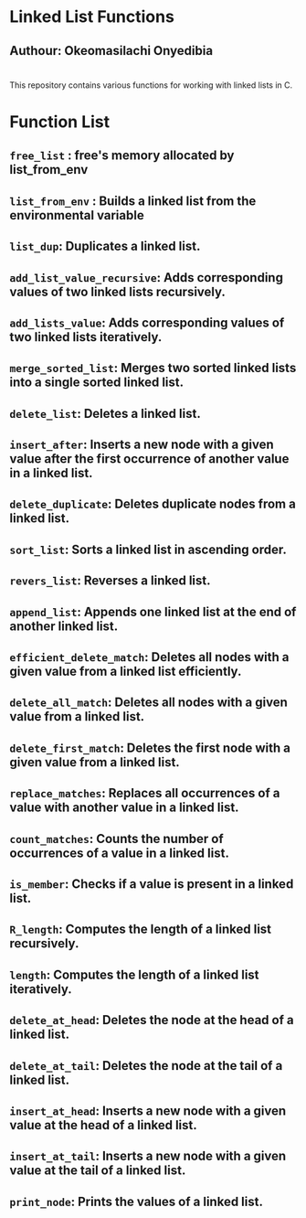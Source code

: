 # Linked List Functions
## Authour: Okeomasilachi Onyedibia
#
This repository contains various functions for working with linked lists in C.

# Function List


## `free_list` : free's memory allocated by list_from_env
## `list_from_env` : Builds a linked list from the environmental variable
## `list_dup`: Duplicates a linked list.
## `add_list_value_recursive`: Adds corresponding values of two linked lists recursively.
## `add_lists_value`: Adds corresponding values of two linked lists iteratively.
## `merge_sorted_list`: Merges two sorted linked lists into a single sorted linked list.
## `delete_list`: Deletes a linked list.
## `insert_after`: Inserts a new node with a given value after the first occurrence of another value in a linked list.
## `delete_duplicate`: Deletes duplicate nodes from a linked list.
## `sort_list`: Sorts a linked list in ascending order.
## `revers_list`: Reverses a linked list.
## `append_list`: Appends one linked list at the end of another linked list.
## `efficient_delete_match`: Deletes all nodes with a given value from a linked list efficiently.
## `delete_all_match`: Deletes all nodes with a given value from a linked list.
## `delete_first_match`: Deletes the first node with a given value from a linked list.
## `replace_matches`: Replaces all occurrences of a value with another value in a linked list.
## `count_matches`: Counts the number of occurrences of a value in a linked list.
## `is_member`: Checks if a value is present in a linked list.
## `R_length`: Computes the length of a linked list recursively.
## `length`: Computes the length of a linked list iteratively.
## `delete_at_head`: Deletes the node at the head of a linked list.
## `delete_at_tail`: Deletes the node at the tail of a linked list.
## `insert_at_head`: Inserts a new node with a given value at the head of a linked list.
## `insert_at_tail`: Inserts a new node with a given value at the tail of a linked list.
## `print_node`: Prints the values of a linked list.

